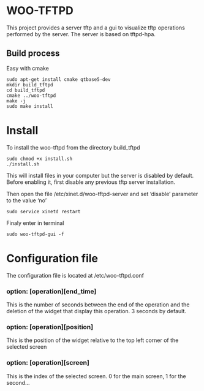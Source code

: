 WOO-TFTPD
=========

This project provides a server tftp and a gui to visualize tftp operations performed by the server. The server is based on tftpd-hpa.

## Build process

Easy with cmake

```Shell
sudo apt-get install cmake qtbase5-dev
mkdir build_tftpd
cd build_tftpd
cmake ../woo-tftpd
make -j
sudo make install
``` 

# Install

To install the woo-tftpd from the directory build_tftpd

```Shell
sudo chmod +x install.sh 
./install.sh
``` 

This will install files in your computer but the server is disabled by default.
Before enabling it, first disable any previous tftp server installation.

Then open the file /etc/xinet.d/woo-tftpd-server and set ‘disable’ parameter to the value ‘no’

```Shell
sudo service xinetd restart
```

Finaly enter in terminal

```Shell
sudo woo-tftpd-gui -f
```

# Configuration file

The configuration file is located at /etc/woo-tftpd.conf

### option: [operation][end_time]

This is the number of seconds between the end of the operation and the deletion of the widget that display this operation. 3 seconds by default.

### option: [operation][position]

This is the position of the widget relative to the top left corner of the selected screen

### option: [operation][screen]

This is the index of the selected screen. 0 for the main screen, 1 for the second...
